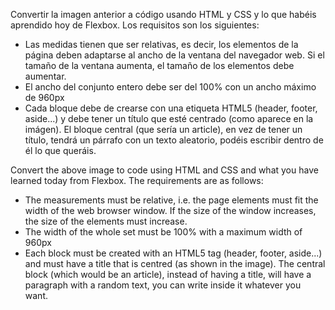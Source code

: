 [](https://files.gitbook.com/v0/b/gitbook-28427.appspot.com/o/assets%2F-MWwxJ68y05F115J-zJ5%2Fsync%2F4feede2e2065ea0e7c8ef444f71fcf02b9031403.png?generation=1617004306837641&alt=media)

Convertir la imagen anterior a código usando HTML y CSS y lo que habéis aprendido hoy de Flexbox. Los requisitos son los siguientes:
- Las medidas tienen que ser relativas, es decir, los elementos de la página deben adaptarse al ancho de la ventana del navegador web. Si el tamaño de la ventana aumenta, el tamaño de los elementos debe aumentar.
- El ancho del conjunto entero debe ser del 100% con un ancho máximo de 960px
- Cada bloque debe de crearse con una etiqueta HTML5 (header, footer, aside...) y debe tener un título que esté centrado (como aparece en la imágen). El bloque central (que sería un article), en vez de tener un título, tendrá un párrafo con un texto aleatorio, podéis escribir dentro de él lo que queráis.



Convert the above image to code using HTML and CSS and what you have learned today from Flexbox. The requirements are as follows:
- The measurements must be relative, i.e. the page elements must fit the width of the web browser window. If the size of the window increases, the size of the elements must increase.
- The width of the whole set must be 100% with a maximum width of 960px
- Each block must be created with an HTML5 tag (header, footer, aside...) and must have a title that is centred (as shown in the image). The central block (which would be an article), instead of having a title, will have a paragraph with a random text, you can write inside it whatever you want.
